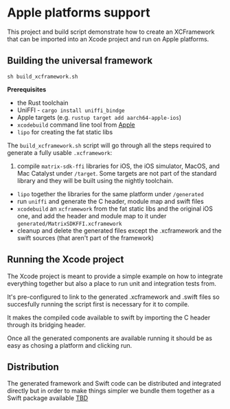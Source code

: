 # Apple platforms support

This project and build script demonstrate how to create an XCFramework that can be imported into an Xcode project and run on Apple platforms.

## Building the universal framework

```
sh build_xcframework.sh
```

**Prerequisites**

* the Rust toolchain
* UniFFI - `cargo install uniffi_bindge`
* Apple targets (e.g. `rustup target add aarch64-apple-ios`)
* `xcodebuild` command line tool from [Apple](https://developer.apple.com/library/archive/technotes/tn2339/_index.html)
* `lipo` for creating the fat static libs


The `build_xcframework.sh` script will go through all the steps required to generate a fully usable `.xcframework`:

1. compile `matrix-sdk-ffi` libraries for iOS, the iOS simulator, MacOS, and Mac Catalyst under `/target`. Some targets are not part of the standard library and they will be built using the nightly toolchain. 
* `lipo` together the libraries for the same platform under `/generated`
* run `uniffi` and generate the C header, module map and swift files
* `xcodebuild` an `xcframework` from the fat static libs and the original iOS one, and add the header and module map to it under `generated/MatrixSDKFFI.xcframework`
* cleanup and delete the generated files except the .xcframework and the swift sources (that aren't part of the framework)

## Running the Xcode project

The Xcode project is meant to provide a simple example on how to integrate everything together but also a place to run unit and integration tests from.

It's pre-configured to link to the generated .xcframework and .swift files so succesfully running the script first is necessary for it to compile.

It makes the compiled code available to swift by importing the C header through its bridging header.

Once all the generated components are available running it should be as easy as chosing a platform and clicking run.

## Distribution
The generated framework and Swift code can be distributed and integrated directly but in order to make things simpler we bundle them together as a Swift package available [TBD](here)